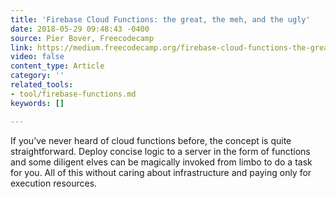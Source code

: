 ```yaml
---
title: 'Firebase Cloud Functions: the great, the meh, and the ugly'
date: 2018-05-29 09:48:43 -0400
source: Pier Bover, Freecodecamp
link: https://medium.freecodecamp.org/firebase-cloud-functions-the-great-the-meh-and-the-ugly-c4562c6dc65d
video: false
content_type: Article
category: ''
related_tools:
- tool/firebase-functions.md
keywords: []

---
```

If you’ve never heard of cloud functions before, the concept is quite straightforward. Deploy concise logic to a server in the form of functions and some diligent elves can be magically invoked from limbo to do a task for you. All of this without caring about infrastructure and paying only for execution resources.